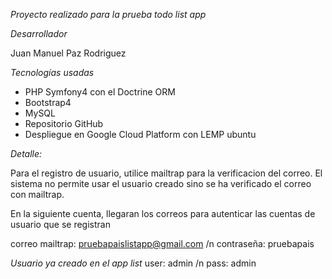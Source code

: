 _Proyecto realizado para la prueba todo list app_


_Desarrollador_

Juan Manuel Paz Rodriguez

_Tecnologías usadas_
* PHP Symfony4 con el Doctrine ORM
* Bootstrap4
* MySQL
* Repositorio GitHub
* Despliegue en Google Cloud Platform con LEMP ubuntu 

_Detalle:_

Para el registro de usuario, utilice mailtrap para la verificacion del correo. El sistema no permite usar el usuario creado sino se ha verificado el correo con mailtrap.

En la siguiente cuenta, llegaran los correos para autenticar las cuentas de usuario que se registran

correo mailtrap: pruebapaislistapp@gmail.com /n
contraseña: pruebapais

_Usuario ya creado en el app list_
user: admin /n
pass: admin
